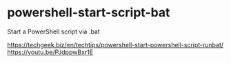 # powershell-start-script-bat
Start a PowerShell script via .bat

https://techgeek.biz/en/techtips/powershell-start-powershell-script-runbat/  <br/>
https://youtu.be/PJdppwBxr1E

